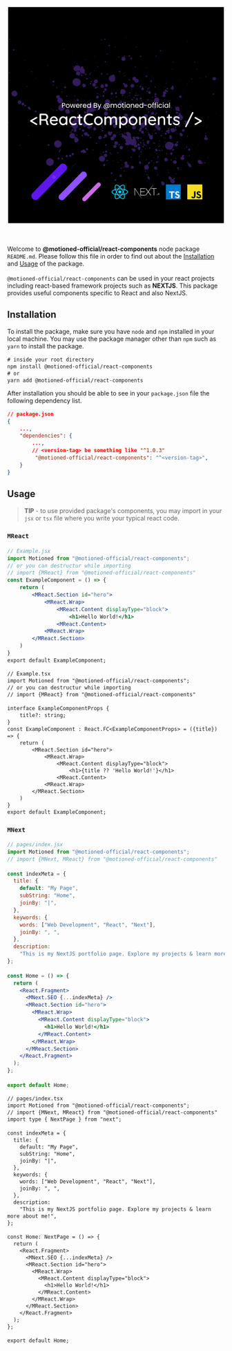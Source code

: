 <div align="center">
    <img src="./assets/@motioned-official-react-components_image.png" />
</div>
<br />
<br />
<p>
Welcome to <strong>@motioned-official/react-components</strong> node package <code>README.md</code>. Please follow this file in order to find out about the <a href="#Installation">Installation</a> and <a href="#Usage">Usage</a> of the package.
<br />
<br />
<code>@motioned-official/react-components</code> can be used in your react projects including react-based framework projects such as <strong>NEXTJS</strong>. This package provides useful components specific to React and also NextJS.
</p>

## Installation

To install the package, make sure you have `node` and `npm` installed in your local machine. You may use the package manager other than `npm` such as `yarn` to install the package.

```shell
# inside your root directory
npm install @motioned-official/react-components
# or
yarn add @motioned-official/react-components
```

After installation you should be able to see in your `package.json` file the following dependency list.

```json
// package.json
{
    ...,
    "dependencies": {
        ...,
        // <version-tag> be something like "^1.0.3"
         "@motioned-official/react-components": "^<version-tag>",
    }
}
```

## Usage

> <strong>TIP</strong> - to use provided package's components, you may import in your `jsx` or `tsx` file where you write your typical react code.

### `MReact`

```jsx
// Example.jsx
import Motioned from "@motioned-official/react-components";
// or you can destructur while importing
// import {MReact} from "@motioned-official/react-components"
const ExampleComponent = () => {
    return (
        <MReact.Section id="hero">
            <MReact.Wrap>
                <MReact.Content displayType="block">
                    <h1>Hello World!</h1>
                <MReact.Content>
            <MReact.Wrap>
        </MReact.Section>
    )
}
export default ExampleComponent;
```

```tsx
// Example.tsx
import Motioned from "@motioned-official/react-components";
// or you can destructur while importing
// import {MReact} from "@motioned-official/react-components"

interface ExampleComponentProps {
    title?: string;
}
const ExampleComponent : React.FC<ExampleComponentProps> = ({title}) => {
    return (
        <MReact.Section id="hero">
            <MReact.Wrap>
                <MReact.Content displayType="block">
                    <h1>{title ?? 'Hello World!'}</h1>
                <MReact.Content>
            <MReact.Wrap>
        </MReact.Section>
    )
}
export default ExampleComponent;
```

### `MNext`

```jsx
// pages/index.jsx
import Motioned from "@motioned-official/react-components";
// import {MNext, MReact} from "@motioned-official/react-components"

const indexMeta = {
  title: {
    default: "My Page",
    subString: "Home",
    joinBy: "|",
  },
  keywords: {
    words: ["Web Development", "React", "Next"],
    joinBy: ", ",
  },
  description:
    "This is my NextJS portfolio page. Explore my projects & learn more about me!",
};

const Home = () => {
  return (
    <React.Fragment>
      <MNext.SEO {...indexMeta} />
      <MReact.Section id="hero">
        <MReact.Wrap>
          <MReact.Content displayType="block">
            <h1>Hello World!</h1>
          </MReact.Content>
        </MReact.Wrap>
      </MReact.Section>
    </React.Fragment>
  );
};

export default Home;
```

```tsx
// pages/index.tsx
import Motioned from "@motioned-official/react-components";
// import {MNext, MReact} from "@motioned-official/react-components"
import type { NextPage } from "next";

const indexMeta = {
  title: {
    default: "My Page",
    subString: "Home",
    joinBy: "|",
  },
  keywords: {
    words: ["Web Development", "React", "Next"],
    joinBy: ", ",
  },
  description:
    "This is my NextJS portfolio page. Explore my projects & learn more about me!",
};

const Home: NextPage = () => {
  return (
    <React.Fragment>
      <MNext.SEO {...indexMeta} />
      <MReact.Section id="hero">
        <MReact.Wrap>
          <MReact.Content displayType="block">
            <h1>Hello World!</h1>
          </MReact.Content>
        </MReact.Wrap>
      </MReact.Section>
    </React.Fragment>
  );
};

export default Home;
```
